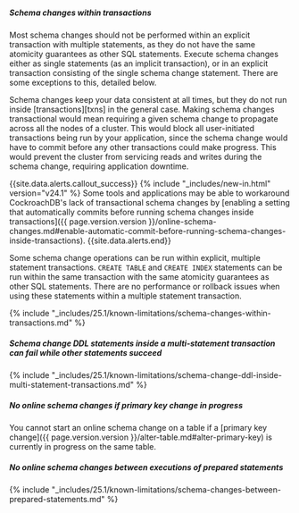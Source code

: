 ##### Schema changes within transactions

Most schema changes should not be performed within an explicit transaction with multiple statements, as they do not have the same atomicity guarantees as other SQL statements. Execute schema changes either as single statements (as an implicit transaction), or in an explicit transaction consisting of the single schema change statement. There are some exceptions to this, detailed below.

Schema changes keep your data consistent at all times, but they do not run inside [transactions][txns] in the general case. Making schema changes transactional would mean requiring a given schema change to propagate across all the nodes of a cluster. This would block all user-initiated transactions being run by your application, since the schema change would have to commit before any other transactions could make progress. This would prevent the cluster from servicing reads and writes during the schema change, requiring application downtime.

{{site.data.alerts.callout_success}}
{% include "_includes/new-in.html" version="v24.1" %} Some tools and applications may be able to workaround CockroachDB's lack of transactional schema changes by [enabling a setting that automatically commits before running schema changes inside transactions]({{ page.version.version }}/online-schema-changes.md#enable-automatic-commit-before-running-schema-changes-inside-transactions).
{{site.data.alerts.end}}

Some schema change operations can be run within explicit, multiple statement transactions. `CREATE TABLE` and `CREATE INDEX` statements can be run within the same transaction with the same atomicity guarantees as other SQL statements. There are no performance or rollback issues when using these statements within a multiple statement transaction.

{% include "_includes/25.1/known-limitations/schema-changes-within-transactions.md" %}

##### Schema change DDL statements inside a multi-statement transaction can fail while other statements succeed

{% include "_includes/25.1/known-limitations/schema-change-ddl-inside-multi-statement-transactions.md" %}

##### No online schema changes if primary key change in progress

You cannot start an online schema change on a table if a [primary key change]({{ page.version.version }}/alter-table.md#alter-primary-key) is currently in progress on the same table.

##### No online schema changes between executions of prepared statements

{% include "_includes/25.1/known-limitations/schema-changes-between-prepared-statements.md" %}